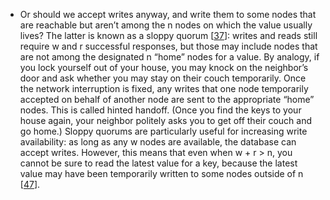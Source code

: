 *  Or should we accept writes anyway, and write them to some nodes that are reachable but aren’t
among the n nodes on which the value usually lives? 
The latter is known as a sloppy quorum
[[37](ch05.html#DeCandia2007ui_ch5)]: writes and reads still require w
and r successful responses, but those may include nodes that are not among the designated n
“home” nodes for a value. By analogy, if you lock yourself out of your house, you may knock on the
neighbor’s door and ask whether you may stay on their couch temporarily. 
Once the network interruption is fixed, any writes that one node temporarily accepted on behalf of
another node are sent to the appropriate “home” nodes. This is called hinted handoff. (Once you
find the keys to your house again, your neighbor politely asks you to get off their couch and go
home.) Sloppy quorums are particularly useful for increasing write availability: as long as any w nodes
are available, the database can accept writes. However, this means that even when
w + r > n, you cannot be sure to read the latest value for a key, because the
latest value may have been temporarily written to some nodes outside of n
[[47](ch05.html#Blomstedt2012vi)].